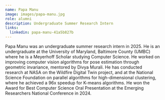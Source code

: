 ```yaml
---
name: Papa Manu
image: images/papa-manu.jpg
role: alumni
description: Undergraduate Summer Research Intern
links:
  linkedin: papa-manu-41a5b827b
---
```


Papa Manu was an undergraduate summer research intern in 2025. He is an undergraduate at the University of Maryland, Baltimore County (UMBC) where he is a Meyerhoff Scholar studying Computer Science. He worked on improving computer vision algorithms for pose estimation through geometric invariance, mentored by Divya Murali. He has conducted research at NASA on the Wildfire Digital Twin project, and at the National Science Foundation on parallel algorithms for high-dimensional clustering, where he achieved a 96x speedup for K-means algorithms. He won the Award for Best Computer Science Oral Presentation at the Emerging Researchers National Conference in 2024.
